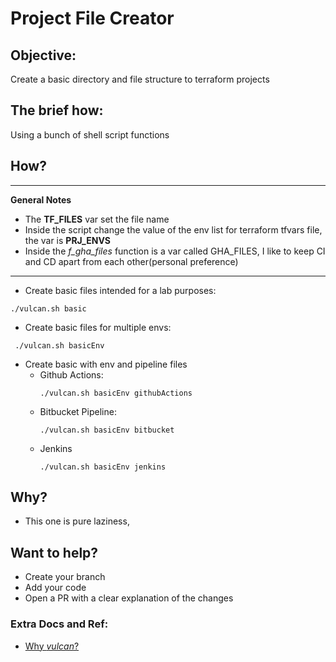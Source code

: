 # Project File Creator
## Objective:
Create a basic directory and file structure to terraform projects

## The brief how:
Using a bunch of shell script functions

## How?
---
**General Notes**
- The **TF_FILES** var set the file name
- Inside the script change the value of the env list for terraform tfvars file, the var is **PRJ_ENVS**
- Inside the _f_gha_files_ function is a var called GHA_FILES, I like to keep CI and CD apart from each other(personal preference)
---
- Create basic files intended for a lab purposes:

```
./vulcan.sh basic
```

- Create basic files for multiple envs:

```
 ./vulcan.sh basicEnv
```
- Create basic with env and pipeline files
    - Github Actions:
      ```
      ./vulcan.sh basicEnv githubActions
      ```
    - Bitbucket Pipeline:
      ```
      ./vulcan.sh basicEnv bitbucket
      ```
    - Jenkins
      ```
      ./vulcan.sh basicEnv jenkins
      ```
## Why?
- This one is pure laziness, 

## Want to help?

- Create your branch
- Add your code
- Open a PR with a clear explanation of the changes

### Extra Docs and Ref:
- [Why _vulcan_?](https://en.wikipedia.org/wiki/Vulcan_(mythology))
